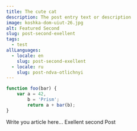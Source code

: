 ```yaml
---
title: The cute cat
description: The post entry text or description
image: koshka-dom-uiut-26.jpg
alt: Featured Second
slug: post-second-exellent
tags:
  - test
allLanguages:
  - locale: en
    slug: post-second-exellent
  - locale: ru
    slug: post-ndva-otlichnyi
---
```


```javascript
function foo(bar) {
	var a = 42,
		b = 'Prism';
		return a + bar(b); 
}
```
<v-img src="vorobey-el-golubaya.jpg" alt="Index"></v-img>

Write you article here... Exellent second Post